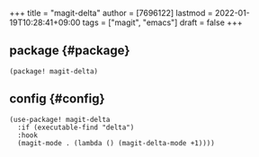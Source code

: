 +++
title = "magit-delta"
author = [7696122]
lastmod = 2022-01-19T10:28:41+09:00
tags = ["magit", "emacs"]
draft = false
+++

## package {#package}

```elisp
(package! magit-delta)
```


## config {#config}

```elisp
(use-package! magit-delta
  :if (executable-find "delta")
  :hook
  (magit-mode . (lambda () (magit-delta-mode +1))))
```
